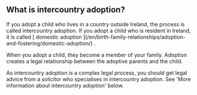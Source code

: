 ##  What is intercountry adoption?

If you adopt a child who lives in a country outside Ireland, the process is
called intercountry adoption. If you adopt a child who is resident in Ireland,
it is called [ domestic adoption ](/en/birth-family-relationships/adoption-
and-fostering/domestic-adoption/) .

When you adopt a child, they become a member of your family. Adoption creates
a legal relationship between the adoptive parents and the child.

As intercountry adoption is a complex legal process, you should get legal
advice from a solicitor who specialises in intercountry adoption. See 'More
information about intercountry adoption' below.
